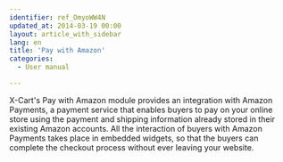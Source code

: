 ```yaml
---
identifier: ref_OmyoWW4N
updated_at: 2014-03-19 00:00
layout: article_with_sidebar
lang: en
title: 'Pay with Amazon'
categories:
  - User manual

---
```



X-Cart's Pay with Amazon module provides an integration with Amazon Payments, a payment service that enables buyers to pay on your online store using the payment and shipping information already stored in their existing Amazon accounts. All the interaction of buyers with Amazon Payments takes place in embedded widgets, so that the buyers can complete the checkout process without ever leaving your website.